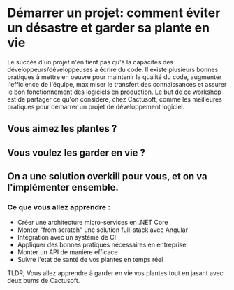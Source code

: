 # Démarrer un projet: comment éviter un désastre et garder sa plante en vie

Le succès d'un projet n'en tient pas qu'à la capacités des développeurs/développeuses à écrire du code. Il existe plusieurs bonnes pratiques à mettre en oeuvre pour maintenir la qualité du code, augmenter l'efficience de l'équipe, maximiser le transfert des connaissances et assurer le bon fonctionnement des logiciels en production. Le but de ce workshop est de partager ce qu'on considère, chez Cactusoft, comme les meilleures pratiques pour démarrer un projet de développement logiciel.

## Vous aimez les plantes ? 
## Vous voulez les garder en vie ?
## On a une solution overkill pour vous, et on va l'implémenter ensemble.

### Ce que vous allez apprendre :

* Créer une architecture micro-services en .NET Core
* Monter "from scratch" une solution full-stack avec Angular
* Intégration avec un système de CI
* Appliquer des bonnes pratiques nécessaires en entreprise
* Monter un API de manière efficace
* Suivre l'état de santé de vos plantes en temps réel

TLDR; Vous allez apprendre à garder en vie vos plantes tout en jasant avec deux bums de Cactusoft.